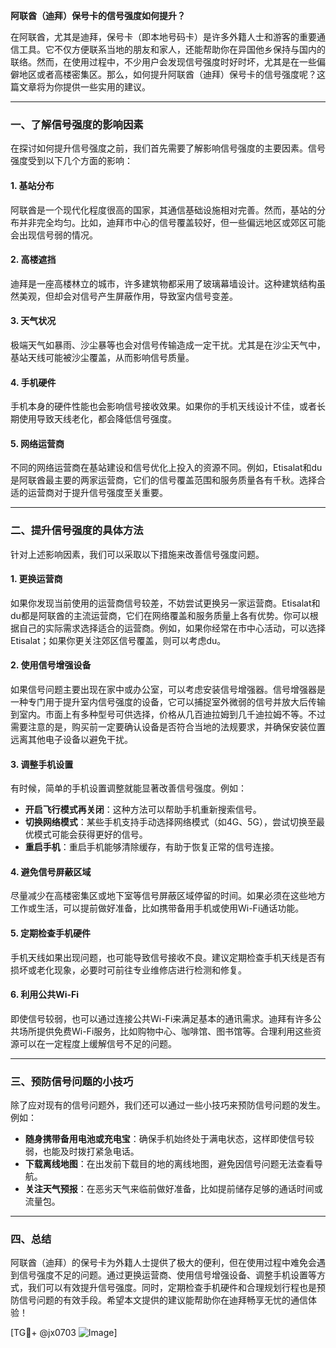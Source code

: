 **阿联酋（迪拜）保号卡的信号强度如何提升？**

在阿联酋，尤其是迪拜，保号卡（即本地号码卡）是许多外籍人士和游客的重要通信工具。它不仅方便联系当地的朋友和家人，还能帮助你在异国他乡保持与国内的联络。然而，在使用过程中，不少用户会发现信号强度时好时坏，尤其是在一些偏僻地区或者高楼密集区。那么，如何提升阿联酋（迪拜）保号卡的信号强度呢？这篇文章将为你提供一些实用的建议。

---

### 一、了解信号强度的影响因素

在探讨如何提升信号强度之前，我们首先需要了解影响信号强度的主要因素。信号强度受到以下几个方面的影响：

#### 1. 基站分布
阿联酋是一个现代化程度很高的国家，其通信基础设施相对完善。然而，基站的分布并非完全均匀。比如，迪拜市中心的信号覆盖较好，但一些偏远地区或郊区可能会出现信号弱的情况。

#### 2. 高楼遮挡
迪拜是一座高楼林立的城市，许多建筑物都采用了玻璃幕墙设计。这种建筑结构虽然美观，但却会对信号产生屏蔽作用，导致室内信号变差。

#### 3. 天气状况
极端天气如暴雨、沙尘暴等也会对信号传输造成一定干扰。尤其是在沙尘天气中，基站天线可能被沙尘覆盖，从而影响信号质量。

#### 4. 手机硬件
手机本身的硬件性能也会影响信号接收效果。如果你的手机天线设计不佳，或者长期使用导致天线老化，都会降低信号强度。

#### 5. 网络运营商
不同的网络运营商在基站建设和信号优化上投入的资源不同。例如，Etisalat和du是阿联酋最主要的两家运营商，它们的信号覆盖范围和服务质量各有千秋。选择合适的运营商对于提升信号强度至关重要。

---

### 二、提升信号强度的具体方法

针对上述影响因素，我们可以采取以下措施来改善信号强度问题。

#### 1. 更换运营商
如果你发现当前使用的运营商信号较差，不妨尝试更换另一家运营商。Etisalat和du都是阿联酋的主流运营商，它们在网络覆盖和服务质量上各有优势。你可以根据自己的实际需求选择适合的运营商。例如，如果你经常在市中心活动，可以选择Etisalat；如果你更关注郊区信号覆盖，则可以考虑du。

#### 2. 使用信号增强设备
如果信号问题主要出现在家中或办公室，可以考虑安装信号增强器。信号增强器是一种专门用于提升室内信号强度的设备，它可以捕捉室外微弱的信号并放大后传输到室内。市面上有多种型号可供选择，价格从几百迪拉姆到几千迪拉姆不等。不过需要注意的是，购买前一定要确认设备是否符合当地的法规要求，并确保安装位置远离其他电子设备以避免干扰。

#### 3. 调整手机设置
有时候，简单的手机设置调整就能显著改善信号强度。例如：
- **开启飞行模式再关闭**：这种方法可以帮助手机重新搜索信号。
- **切换网络模式**：某些手机支持手动选择网络模式（如4G、5G），尝试切换至最优模式可能会获得更好的信号。
- **重启手机**：重启手机能够清除缓存，有助于恢复正常的信号连接。

#### 4. 避免信号屏蔽区域
尽量减少在高楼密集区或地下室等信号屏蔽区域停留的时间。如果必须在这些地方工作或生活，可以提前做好准备，比如携带备用手机或使用Wi-Fi通话功能。

#### 5. 定期检查手机硬件
手机天线如果出现问题，也可能导致信号接收不良。建议定期检查手机天线是否有损坏或老化现象，必要时可前往专业维修店进行检测和修复。

#### 6. 利用公共Wi-Fi
即使信号较弱，也可以通过连接公共Wi-Fi来满足基本的通讯需求。迪拜有许多公共场所提供免费Wi-Fi服务，比如购物中心、咖啡馆、图书馆等。合理利用这些资源可以在一定程度上缓解信号不足的问题。

---

### 三、预防信号问题的小技巧

除了应对现有的信号问题外，我们还可以通过一些小技巧来预防信号问题的发生。例如：
- **随身携带备用电池或充电宝**：确保手机始终处于满电状态，这样即使信号较弱，也能及时拨打紧急电话。
- **下载离线地图**：在出发前下载目的地的离线地图，避免因信号问题无法查看导航。
- **关注天气预报**：在恶劣天气来临前做好准备，比如提前储存足够的通话时间或流量包。

---

### 四、总结

阿联酋（迪拜）的保号卡为外籍人士提供了极大的便利，但在使用过程中难免会遇到信号强度不足的问题。通过更换运营商、使用信号增强设备、调整手机设置等方式，我们可以有效提升信号强度。同时，定期检查手机硬件和合理规划行程也是预防信号问题的有效手段。希望本文提供的建议能帮助你在迪拜畅享无忧的通信体验！

[TG💪+ @jx0703 ![Image](https://github.com/user-attachments/assets/dbca1d08-cadb-493c-b0ec-ad6f7a83f270)]